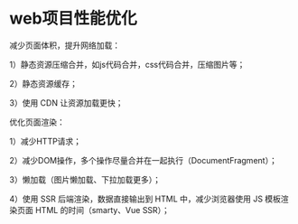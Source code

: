 # web项目性能优化

减少页面体积，提升网络加载：

1）静态资源压缩合并，如js代码合并，css代码合并，压缩图片等；

2）静态资源缓存；

3）使用 CDN 让资源加载更快；

优化页面渲染：

1）减少HTTP请求；

2）减少DOM操作，多个操作尽量合并在一起执行（DocumentFragment）；

3）懒加载（图片懒加载、下拉加载更多）；

4）使用 SSR 后端渲染，数据直接输出到 HTML 中，减少浏览器使用 JS 模板渲染页面 HTML 的时间（smarty、Vue SSR）；

